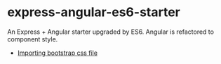 # express-angular-es6-starter

An Express + Angular starter upgraded by ES6. Angular is refactored to component style.  
* [Importing bootstrap css file](https://github.com/theodybrothers/webpack-bootstrap) 
